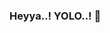 ### Heyya..! YOLO..! 👋

<!--
**koumudi-panguluri/koumudi-panguluri** is a ✨ _special_ ✨ repository because its `README.md` (this file) appears on your GitHub profile.

Here are some ideas to get you started:

- 🔭 I’m currently working on Flutter apps
- 🌱 I’m currently learning Dart
- 👯 I’m in collaboration with Apollo Telehealth
- 💻 My projects are available at https://github.com/koumudi-panguluri
- 📝 Reach me out at https://twitter.com/koumudi_psk for fun facts
- 💬 Ask me about MEAN, MERN and DL.
- 📫 How to reach me: pangulurikoumudi@gmail.com

[![Koumudi's github stats](https://github-readme-stats.vercel.app/api?username=koumudi-panguluri)](https://github.com/koumudi-panguluri/github-readme-stats)
